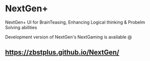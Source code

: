 # NextGen+
NextGen+ UI for BrainTeasing, Enhancing Logical thinking &amp; Probelm Solving abilities

Development version of NextGen's NextGaming is available @ 
## https://zbstplus.github.io/NextGen/ 
